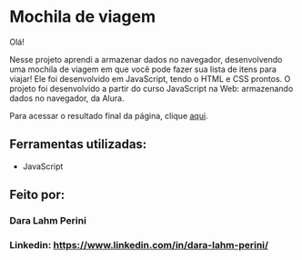 # Mochila de viagem

Olá! 

Nesse projeto aprendi a armazenar dados no navegador, desenvolvendo uma mochila de viagem em que você pode fazer sua lista de itens para viajar! Ele foi desenvolvido em JavaScript, tendo o HTML e CSS prontos. O projeto foi desenvolvido a partir do curso JavaScript na Web: armazenando dados no navegador, da Alura.

Para acessar o resultado final da página, clique [aqui](https://mochila-de-viagem-silk.vercel.app/).

## Ferramentas utilizadas:

* JavaScript

## Feito por:

### Dara Lahm Perini

### Linkedin: https://www.linkedin.com/in/dara-lahm-perini/
